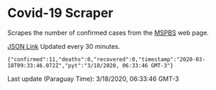 # Covid-19 Scraper

Scrapes the number of confirmed cases from the [MSPBS](https://www.mspbs.gov.py/covid-19.php) web page.

[JSON Link](https://jmayalag.github.io/covid19-scrape/cases.json)
Updated every 30 minutes.
```
{"confirmed":11,"deaths":0,"recovered":0,"timestamp":"2020-03-18T09:33:46.072Z","pyt":"3/18/2020, 06:33:46 GMT-3"}
```
Last update (Paraguay Time): 3/18/2020, 06:33:46 GMT-3